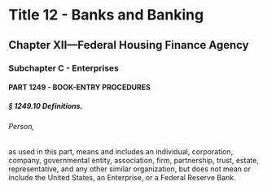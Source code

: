 
# Title 12 - Banks and Banking
## Chapter XII—Federal Housing Finance Agency
### Subchapter C - Enterprises
#### PART 1249 - BOOK-ENTRY PROCEDURES
##### § 1249.10 Definitions.
###### Person,

as used in this part, means and includes an individual, corporation, company, governmental entity, association, firm, partnership, trust, estate, representative, and any other similar organization, but does not mean or include the United States, an Enterprise, or a Federal Reserve Bank.
